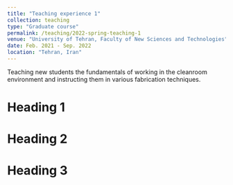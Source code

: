 ```yaml
---
title: "Teaching experience 1"
collection: teaching
type: "Graduate course"
permalink: /teaching/2022-spring-teaching-1
venue: "University of Tehran, Faculty of New Sciences and Technologies"
date: Feb. 2021 - Sep. 2022
location: "Tehran, Iran"
---
```


Teaching new students the fundamentals of working in the cleanroom environment and instructing them
in various fabrication techniques.

Heading 1
======

Heading 2
======

Heading 3
======
